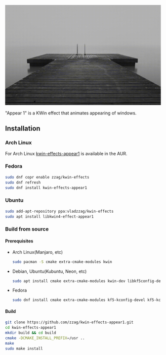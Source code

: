 ![Slow motion](demo/slow-motion.gif)

"Appear 1" is a KWin effect that animates appearing of windows.

## Installation

### Arch Linux

For Arch Linux [kwin-effects-appear1](https://aur.archlinux.org/packages/kwin-effects-appear1/)
is available in the AUR.

### Fedora

```sh
sudo dnf copr enable zzag/kwin-effects
sudo dnf refresh
sudo dnf install kwin-effects-appear1
```

### Ubuntu

```sh
sudo add-apt-repository ppa:vladzzag/kwin-effects
sudo apt install libkwin4-effect-appear1
```

### Build from source

#### Prerequisites

* Arch Linux(Manjaro, etc)
  ```sh
  sudo pacman -S cmake extra-cmake-modules kwin
  ```
* Debian, Ubuntu(Kubuntu, Neon, etc)
  ```sh
  sudo apt install cmake extra-cmake-modules kwin-dev libkf5config-dev libkf5coreaddons-dev libkf5windowsystem-dev qtbase5-dev
  ```
* Fedora
  ```sh
  sudo dnf install cmake extra-cmake-modules kf5-kconfig-devel kf5-kcoreaddons-devel kf5-kwindowsystem-devel kwin-devel qt5-qtbase-devel
  ```

#### Build

```sh
git clone https://github.com/zzag/kwin-effects-appear1.git
cd kwin-effects-appear1
mkdir build && cd build
cmake -DCMAKE_INSTALL_PREFIX=/usr ..
make
sudo make install
```
